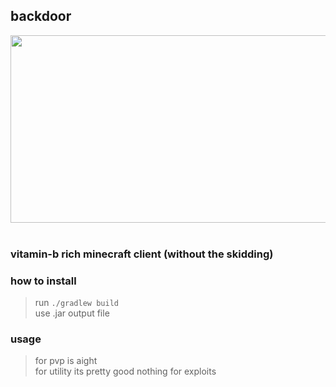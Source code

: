 

## backdoor 
<img style="width:600px; height:300px;" src="https://github.com/notrogr4d/backdoor-client/blob/master/github-assets/Screenshot%202024-11-11%20124351.png">
<br><br>


### vitamin-b rich minecraft client (without the skidding)

### how to install
> run `./gradlew build` \
> use .jar output file

### usage
> for pvp is aight \
> for utility its pretty good
> nothing for exploits
